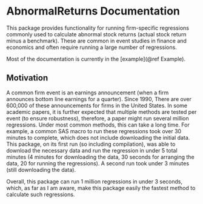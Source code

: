 
# AbnormalReturns Documentation

This package provides functionality for running firm-specific regressions commonly used to calculate abnormal stock returns (actual stock return minus a benchmark). These are common in event studies in finance and economics and often require running a large number of regressions.

Most of the documentation is currently in the [example](@ref Example).

## Motivation

A common firm event is an earnings announcement (when a firm announces bottom line earnings for a quarter). Since 1990, There are over 600,000 of these announcements for firms in the United States. In some academic papers, it is further expected that multiple methods are tested per event (to ensure robustness), therefore, a paper might run several million regressions. Under most common methods, this can take a long time. For example, a common SAS macro to run these regressions took over 30 minutes to complete, which does not include downloading the initial data. This package, on its first run (so including compilation), was able to download the necessary data and run the regression in under 5 total minutes (4 minutes for downloading the data, 30 seconds for arranging the data, 20 for running the regressions). A second run took under 3 minutes (still downloading the data).

Overall, this package can run 1 million regressions in under 3 seconds, which, as far as I am aware, make this package easily the fastest method to calculate such regressions.